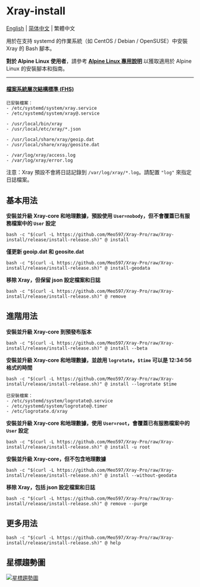 # Xray-install

[English](README.md) | [简体中文](README_zh-Hans.md) | 繁體中文

用於在支持 systemd 的作業系統（如 CentOS / Debian / OpenSUSE）中安裝 Xray 的 Bash 腳本。

**對於 Alpine Linux 使用者**，請參考 **[Alpine Linux 專用說明](alpinelinux/README_zh-Hant.md)** 以獲取適用於 Alpine Linux 的安裝腳本和指南。

---

#### [檔案系統層次結構標準 (FHS)](https://en.wikipedia.org/wiki/Filesystem_Hierarchy_Standard)

```
已安裝檔案：
- /etc/systemd/system/xray.service
- /etc/systemd/system/xray@.service

- /usr/local/bin/xray
- /usr/local/etc/xray/*.json

- /usr/local/share/xray/geoip.dat
- /usr/local/share/xray/geosite.dat

- /var/log/xray/access.log
- /var/log/xray/error.log
```

注意：Xray 預設不會將日誌記錄到 `/var/log/xray/*.log`。請配置 `"log"` 來指定日誌檔案。

## 基本用法

**安裝並升級 Xray-core 和地理數據，預設使用 `User=nobody`，但不會覆蓋已有服務檔案中的 `User` 設定**

```
bash -c "$(curl -L https://github.com/Meo597/Xray-Pro/raw/Xray-install/release/install-release.sh)" @ install
```

**僅更新 geoip.dat 和 geosite.dat**

```
bash -c "$(curl -L https://github.com/Meo597/Xray-Pro/raw/Xray-install/release/install-release.sh)" @ install-geodata
```

**移除 Xray，但保留 json 設定檔案和日誌**

```
bash -c "$(curl -L https://github.com/Meo597/Xray-Pro/raw/Xray-install/release/install-release.sh)" @ remove
```

## 進階用法

**安裝並升級 Xray-core 到預發布版本**

```
bash -c "$(curl -L https://github.com/Meo597/Xray-Pro/raw/Xray-install/release/install-release.sh)" @ install --beta
```

**安裝並升級 Xray-core 和地理數據，並啟用 `logrotate`，`$time` 可以是 12:34:56 格式的時間**

```
bash -c "$(curl -L https://github.com/Meo597/Xray-Pro/raw/Xray-install/release/install-release.sh)" @ install --logrotate $time
```

```
已安裝檔案：
- /etc/systemd/system/logrotate@.service
- /etc/systemd/system/logrotate@.timer
- /etc/logrotate.d/xray
```

**安裝並升級 Xray-core 和地理數據，使用 `User=root`，會覆蓋已有服務檔案中的 `User` 設定**

```
bash -c "$(curl -L https://github.com/Meo597/Xray-Pro/raw/Xray-install/release/install-release.sh)" @ install -u root
```

**安裝並升級 Xray-core，但不包含地理數據**

```
bash -c "$(curl -L https://github.com/Meo597/Xray-Pro/raw/Xray-install/release/install-release.sh)" @ install --without-geodata
```

**移除 Xray，包括 json 設定檔案和日誌**

```
bash -c "$(curl -L https://github.com/Meo597/Xray-Pro/raw/Xray-install/release/install-release.sh)" @ remove --purge
```

## 更多用法

```
bash -c "$(curl -L https://github.com/Meo597/Xray-Pro/raw/Xray-install/release/install-release.sh)" @ help
```

## 星標趨勢圖

[![星標趨勢圖](https://starchart.cc/Meo597/Xray-Pro.svg)](https://starchart.cc/Meo597/Xray-Pro)
